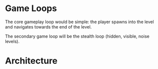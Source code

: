 # Game Loops
The core gameplay loop would be simple: the player spawns into the level and navigates towards the end of the level.

The secondary game loop will be the stealth loop (hidden, visible, noise levels).

# Architecture